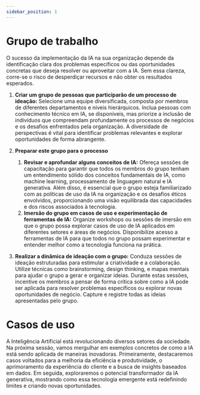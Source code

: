 ```yaml
---
sidebar_position: 1
---
```

# Grupo de trabalho
O sucesso da implementação da IA na sua organização depende da identificação clara dos problemas específicos ou das oportunidades concretas que deseja resolver ou aproveitar com a IA. Sem essa clareza, corre-se o risco de desperdiçar recursos e não obter os resultados esperados.

 1. **Criar um grupo de pessoas que participarão de um processo de ideação:**
Selecione uma equipe diversificada, composta por membros de diferentes departamentos e níveis hierárquicos. Inclua pessoas com conhecimento técnico em IA, se disponíveis, mas priorize a inclusão de indivíduos que compreendam profundamente os processos de negócios e os desafios enfrentados pela organização. A diversidade de perspectivas é vital para identificar problemas relevantes e explorar oportunidades de forma abrangente.

 1. **Preparar este grupo para o processo**
     1. **Revisar e aprofundar alguns conceitos de IA:**
Ofereça sessões de capacitação para garantir que todos os membros do grupo tenham um entendimento sólido dos conceitos fundamentais de IA, como machine learning, processamento de linguagem natural e IA generativa. Além disso, é essencial que o grupo esteja familiarizado com as políticas de uso da IA na organização e os desafios éticos envolvidos, proporcionando uma visão equilibrada das capacidades e dos riscos associados à tecnologia.
    1. **Imersão do grupo em casos de uso e experimentação de ferramentas de IA:**
Organize workshops ou sessões de imersão em que o grupo possa explorar casos de uso de IA aplicados em diferentes setores e áreas de negócios. Disponibilize acesso a ferramentas de IA para que todos no grupo possam experimentar e entender melhor como a tecnologia funciona na prática.

 1. **Realizar a dinâmica de ideação com o grupo:**
Conduza sessões de ideação estruturadas para estimular a criatividade e a colaboração. Utilize técnicas como brainstorming, design thinking, e mapas mentais para ajudar o grupo a gerar e organizar ideias. Durante estas sessões, incentive os membros a pensar de forma crítica sobre como a IA pode ser aplicada para resolver problemas específicos ou explorar novas oportunidades de negócio. Capture e registre todas as ideias apresentadas pelo grupo.

# Casos de uso
A Inteligência Artificial está revolucionando diversos setores da sociedade. Na próxima sessão, vamos mergulhar em exemplos concretos de como a IA está sendo aplicada de maneiras inovadoras. Primeiramente, destacaremos casos voltados para a melhoria da eficiência e produtividade, o aprimoramento da experiência do cliente e a busca de insights baseados em dados. Em seguida, exploraremos o potencial transformador da IA generativa, mostrando como essa tecnologia emergente está redefinindo limites e criando novas oportunidades.